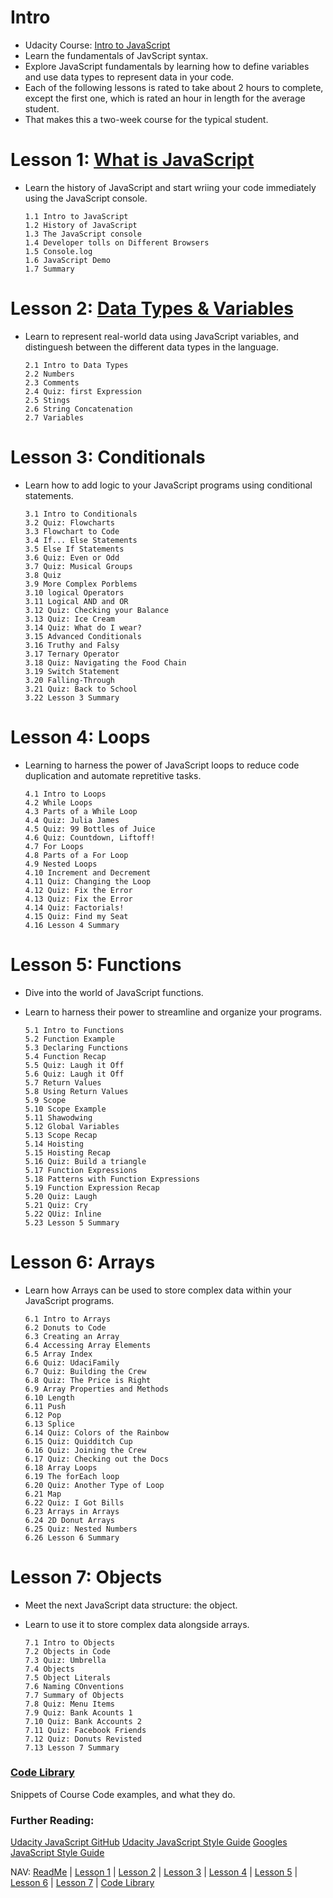 # Intro
* Udacity Course: [Intro to JavaScript](https://www.udacity.com/course/intro-to-javascript--ud803)
* Learn the fundamentals of JavScript syntax. 
* Explore JavaScript fundamentals by learning how to define variables and use data types to represent data in your code. 
* Each of the following lessons is rated to take about 2 hours to complete, except the first one, which is rated an hour in length for the average student.
* That makes this a two-week course for the typical student. 

# Lesson 1: [What is JavaScript](https://github.com/EO4wellness/leary-leerie/blob/master/JavaScript/Lesson1.md)
* Learn the history of JavaScript and start wriing your code immediately using the JavaScript console. 

      1.1 Intro to JavaScript
      1.2 History of JavaScript 
      1.3 The JavaScript console
      1.4 Developer tolls on Different Browsers
      1.5 Console.log 
      1.6 JavaScript Demo
      1.7 Summary 
      

# Lesson 2: [Data Types & Variables](https://github.com/EO4wellness/leary-leerie/blob/master/JavaScript/Lesson2.md) 
* Learn to represent real-world data using JavaScript variables, and distinguesh between the different data types in the language. 

      2.1 Intro to Data Types 
      2.2 Numbers 
      2.3 Comments 
      2.4 Quiz: first Expression 
      2.5 Stings 
      2.6 String Concatenation 
      2.7 Variables 
      

# Lesson 3: Conditionals 
* Learn how to add logic to your JavaScript programs using conditional statements. 

      3.1 Intro to Conditionals 
      3.2 Quiz: Flowcharts 
      3.3 Flowchart to Code 
      3.4 If... Else Statements 
      3.5 Else If Statements 
      3.6 Quiz: Even or Odd 
      3.7 Quiz: Musical Groups 
      3.8 Quiz
      3.9 More Complex Porblems
      3.10 logical Operators
      3.11 Logical AND and OR
      3.12 Quiz: Checking your Balance 
      3.13 Quiz: Ice Cream 
      3.14 Quiz: What do I wear?
      3.15 Advanced Conditionals 
      3.16 Truthy and Falsy 
      3.17 Ternary Operator 
      3.18 Quiz: Navigating the Food Chain 
      3.19 Switch Statement 
      3.20 Falling-Through 
      3.21 Quiz: Back to School 
      3.22 Lesson 3 Summary 

# Lesson 4: Loops
* Learning to harness the power of JavaScript loops to reduce code duplication and automate repretitive tasks. 

      4.1 Intro to Loops 
      4.2 While Loops 
      4.3 Parts of a While Loop
      4.4 Quiz: Julia James 
      4.5 Quiz: 99 Bottles of Juice 
      4.6 Quiz: Countdown, Liftoff! 
      4.7 For Loops 
      4.8 Parts of a For Loop 
      4.9 Nested Loops 
      4.10 Increment and Decrement  
      4.11 Quiz: Changing the Loop 
      4.12 Quiz: Fix the Error 
      4.13 Quiz: Fix the Error 
      4.14 Quiz: Factorials! 
      4.15 Quiz: Find my Seat 
      4.16 Lesson 4 Summary 

# Lesson 5: Functions 
* Dive into the world of JavaScript functions. 
* Learn to harness their power to streamline and organize your programs. 

      5.1 Intro to Functions 
      5.2 Function Example 
      5.3 Declaring Functions 
      5.4 Function Recap 
      5.5 Quiz: Laugh it Off
      5.6 Quiz: Laugh it Off
      5.7 Return Values 
      5.8 Using Return Values 
      5.9 Scope 
      5.10 Scope Example 
      5.11 Shawodwing 
      5.12 Global Variables 
      5.13 Scope Recap 
      5.14 Hoisting 
      5.15 Hoisting Recap 
      5.16 Quiz: Build a triangle 
      5.17 Function Expressions 
      5.18 Patterns with Function Expressions
      5.19 Function Expression Recap 
      5.20 Quiz: Laugh 
      5.21 Quiz: Cry 
      5.22 QUiz: Inline 
      5.23 Lesson 5 Summary 

# Lesson 6: Arrays
* Learn how Arrays can be used to store complex data within your JavaScript programs. 

      6.1 Intro to Arrays 
      6.2 Donuts to Code 
      6.3 Creating an Array 
      6.4 Accessing Array Elements 
      6.5 Array Index 
      6.6 Quiz: UdaciFamily 
      6.7 Quiz: Building the Crew 
      6.8 Quiz: The Price is Right 
      6.9 Array Properties and Methods 
      6.10 Length 
      6.11 Push 
      6.12 Pop 
      6.13 Splice 
      6.14 Quiz: Colors of the Rainbow 
      6.15 Quiz: Quidditch Cup 
      6.16 Quiz: Joining the Crew 
      6.17 Quiz: Checking out the Docs 
      6.18 Array Loops 
      6.19 The forEach loop 
      6.20 Quiz: Another Type of Loop 
      6.21 Map 
      6.22 Quiz: I Got Bills 
      6.23 Arrays in Arrays 
      6.24 2D Donut Arrays 
      6.25 Quiz: Nested Numbers 
      6.26 Lesson 6 Summary 
      

# Lesson 7: Objects 
* Meet the next JavaScript data structure: the object. 
* Learn to use it to store complex data alongside arrays. 

      7.1 Intro to Objects 
      7.2 Objects in Code 
      7.3 Quiz: Umbrella 
      7.4 Objects 
      7.5 Object Literals 
      7.6 Naming COnventions 
      7.7 Summary of Objects 
      7.8 Quiz: Menu Items 
      7.9 Quiz: Bank Acounts 1
      7.10 Quiz: Bank Accounts 2 
      7.11 Quiz: Facebook Friends
      7.12 Quiz: Donuts Revisted 
      7.13 Lesson 7 Summary 
      
      
### [Code Library](https://github.com/EO4wellness/leary-leerie/blob/master/JavaScript/code%20samples/Readme.md)
Snippets of Course Code examples, and what they do. 

### Further Reading:
[Udacity JavaScript GitHub](https://github.com/udacity/Javascript)
[Udacity JavaScript Style Guide](http://udacity.github.io/frontend-nanodegree-styleguide/javascript.html)
[Googles JavaScript Style Guide](https://google.github.io/styleguide/jsguide.html)


NAV: [ReadMe](https://github.com/EO4wellness/leary-leerie/tree/master/JavaScript) | [Lesson 1](https://github.com/EO4wellness/leary-leerie/blob/master/JavaScript/Lesson1.md) | [Lesson 2](https://github.com/EO4wellness/leary-leerie/blob/master/JavaScript/Lesson2.md) | [Lesson 3](https://github.com/EO4wellness/leary-leerie/blob/master/JavaScript/Lesson3.md) | [Lesson 4](https://github.com/EO4wellness/leary-leerie/blob/master/JavaScript/Lesson4.md) | [Lesson 5](https://github.com/EO4wellness/leary-leerie/blob/master/JavaScript/Lesson5.md) | [Lesson 6](https://github.com/EO4wellness/leary-leerie/blob/master/JavaScript/Lesson6.md) | [Lesson 7](https://github.com/EO4wellness/leary-leerie/blob/master/JavaScript/Lesson7.md) | [Code Library](https://github.com/EO4wellness/leary-leerie/blob/master/JavaScript/code%20samples/Readme.md)
